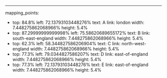 ---
mapping_points:
 - top: 84.8%
   left: 72.13793103448276%
   text: A
   link: london
   width: 7.448275862068966%
   height: 5.4%
 - top: 87.29999999999998%
   left: 75.58620689655172%
   text: B
   link: south-east-england
   width: 7.448275862068966%
   height: 5.4%
 - top: 62.3%
   left: 58.344827586206904%
   text: C
   link: north-west-england
   width: 7.448275862068966%
   height: 5.4%
 - top: 77.3%
   left: 79.0344827586207%
   text: D
   link: east-of-england
   width: 7.448275862068966%
   height: 5.4%
 - top: 77.3%
   left: 72.13793103448276%
   text: E
   link: east-of-england
   width: 7.448275862068966%
   height: 5.4%
